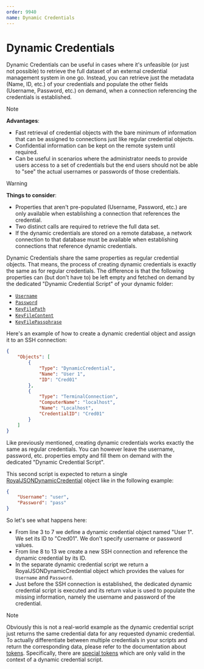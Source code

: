 ```yaml
---
order: 9940
name: Dynamic Credentials
---
```


# Dynamic Credentials

Dynamic Credentials can be useful in cases where it's unfeasible (or just not possible) to retrieve the full dataset of an external credential management system in one go. Instead, you can retrieve just the metadata (Name, ID, etc.) of your credentials and populate the other fields (Username, Password, etc.) on demand, when a connection referencing the credentials is established.

> [!Note]
> **Advantages**:
> - Fast retrieval of credential objects with the bare minimum of information that can be assigned to connections just like regular credential objects.
> - Confidential information can be kept on the remote system until required.
> - Can be useful in scenarios where the administrator needs to provide users access to a set of credentials but the end users should not be able to "see" the actual usernames or passwords of those credentials.

> [!Warning]
> **Things to consider**:
> - Properties that aren't pre-populated (Username, Password, etc.) are only available when establishing a connection that references the credential.
> - Two distinct calls are required to retrieve the full data set.
> - If the dynamic credentials are stored on a remote database, a network connection to that database must be available when establishing connections that reference dynamic credentials.

Dynamic Credentials share the same properties as regular credential objects. That means, the process of creating dynamic credentials is exactly the same as for regular credentials. The difference is that the following properties can (but don't have to) be left empty and fetched on demand by the dedicated "Dynamic Credential Script" of your dynamic folder:
- [`Username`](~/scripting/rjson/available-properties/royaljsondynamiccredential.md#username)
- [`Password`](~/scripting/rjson/available-properties/royaljsondynamiccredential.md#password)
- [`KeyFilePath`](~/scripting/rjson/available-properties/royaljsondynamiccredential.md#keyfilepath)
- [`KeyFileContent`](~/scripting/rjson/available-properties/royaljsondynamiccredential.md#keyfilecontent)
- [`KeyFilePassphrase`](~/scripting/rjson/available-properties/royaljsondynamiccredential.md#keyfilepassphrase)

Here's an example of how to create a dynamic credential object and assign it to an SSH connection:

```json
{
	"Objects": [
		{
			"Type": "DynamicCredential",
			"Name": "User 1",
			"ID": "Cred01"
		},
		{
			"Type": "TerminalConnection",
			"ComputerName": "localhost",
			"Name": "Localhost",
			"CredentialID": "Cred01"
		}
	]
}
```

Like previously mentioned, creating dynamic credentials works exactly the same as regular credentials. You can however leave the username, password, etc. properties empty and fill them on demand with the dedicated "Dynamic Credential Script".

This second script is expected to return a single [RoyalJSONDynamicCredential](~/scripting/rjson/available-properties/royaljsondynamiccredential.md) object like in the following example:

```json
{
	"Username": "user",
	"Password": "pass"
}
```

So let's see what happens here:
- From line 3 to 7 we define a dynamic credential object named "User 1". We set its ID to "Cred01". We don't specify username or password values.
- From line 8 to 13 we create a new SSH connection and reference the dynamic credential by its ID.
- In the separate dynamic credential script we return a RoyalJSONDynamicCredential object which provides the values for `Username` and `Password`.
- Just before the SSH connection is established, the dedicated dynamic credential script is executed and its return value is used to populate the missing information, namely the username and password of the credential.

> [!Note]
> Obviously this is not a real-world example as the dynamic credential script just returns the same credential data for any requested dynamic credential. To actually differentiate between multiple credentials in your scripts and return the corresponding data, please refer to the documentation about [tokens](~/scripting/rjson/tokens.md). Specifically, there are [special tokens](~/scripting/rjson/tokens.md) which are only valid in the context of a dynamic credential script.